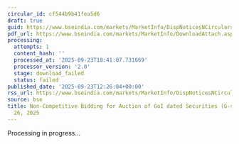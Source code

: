 ```yaml
---
circular_id: cf544b9b41fea5d6
draft: true
guid: https://www.bseindia.com/markets/MarketInfo/DispNoticesNCirculars.aspx?Noticeid={8458C68E-786D-4018-8C38-980AFD8F7088}&noticeno=20250923-48&dt=09/23/2025&icount=48&totcount=84&flag=0
pdf_url: https://www.bseindia.com/markets/MarketInfo/DownloadAttach.aspx?id=20250923-48&attachedId=
processing:
  attempts: 1
  content_hash: ''
  processed_at: '2025-09-23T18:41:07.731669'
  processor_version: '2.0'
  stage: download_failed
  status: failed
published_date: '2025-09-23T12:26:04+00:00'
rss_url: https://www.bseindia.com/markets/MarketInfo/DispNoticesNCirculars.aspx?Noticeid={8458C68E-786D-4018-8C38-980AFD8F7088}&noticeno=20250923-48&dt=09/23/2025&icount=48&totcount=84&flag=0
source: bse
title: Non-Competitive Bidding for Auction of GoI dated Securities (G-secs) on September
  26, 2025
---
```


Processing in progress...